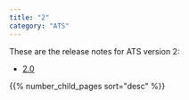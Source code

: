 ```yaml
---
title: "2"
category: "ATS"
---
```


These are the release notes for ATS version 2:

* [2.0](release-notes-2)

{{% number_child_pages sort="desc" %}}
